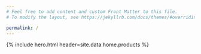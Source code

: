 ```yaml
---
# Feel free to add content and custom Front Matter to this file.
# To modify the layout, see https://jekyllrb.com/docs/themes/#overriding-theme-defaults

permalink: /
---
```


{% include hero.html header=site.data.home.products %}
